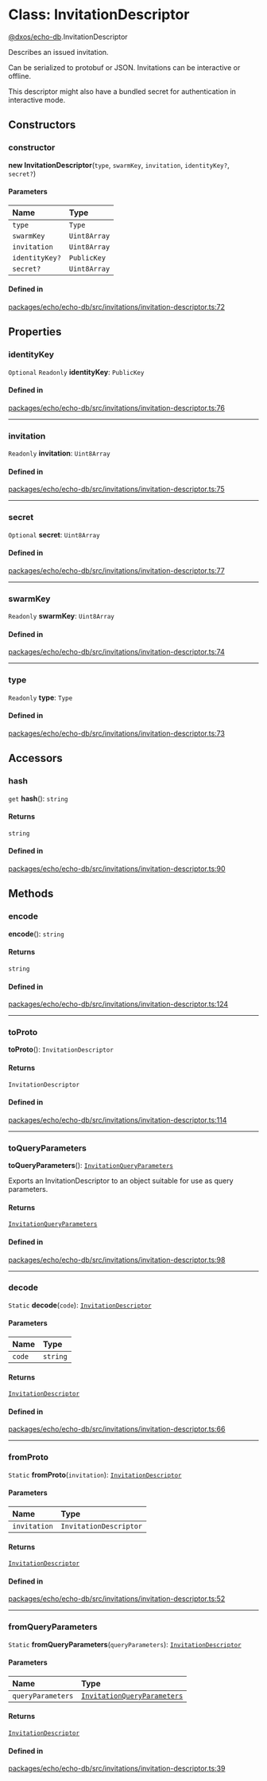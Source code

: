 # Class: InvitationDescriptor

[@dxos/echo-db](../modules/dxos_echo_db.md).InvitationDescriptor

Describes an issued invitation.

Can be serialized to protobuf or JSON.
Invitations can be interactive or offline.

This descriptor might also have a bundled secret for authentication in interactive mode.

## Constructors

### constructor

**new InvitationDescriptor**(`type`, `swarmKey`, `invitation`, `identityKey?`, `secret?`)

#### Parameters

| Name | Type |
| :------ | :------ |
| `type` | `Type` |
| `swarmKey` | `Uint8Array` |
| `invitation` | `Uint8Array` |
| `identityKey?` | `PublicKey` |
| `secret?` | `Uint8Array` |

#### Defined in

[packages/echo/echo-db/src/invitations/invitation-descriptor.ts:72](https://github.com/dxos/dxos/blob/db8188dae/packages/echo/echo-db/src/invitations/invitation-descriptor.ts#L72)

## Properties

### identityKey

 `Optional` `Readonly` **identityKey**: `PublicKey`

#### Defined in

[packages/echo/echo-db/src/invitations/invitation-descriptor.ts:76](https://github.com/dxos/dxos/blob/db8188dae/packages/echo/echo-db/src/invitations/invitation-descriptor.ts#L76)

___

### invitation

 `Readonly` **invitation**: `Uint8Array`

#### Defined in

[packages/echo/echo-db/src/invitations/invitation-descriptor.ts:75](https://github.com/dxos/dxos/blob/db8188dae/packages/echo/echo-db/src/invitations/invitation-descriptor.ts#L75)

___

### secret

 `Optional` **secret**: `Uint8Array`

#### Defined in

[packages/echo/echo-db/src/invitations/invitation-descriptor.ts:77](https://github.com/dxos/dxos/blob/db8188dae/packages/echo/echo-db/src/invitations/invitation-descriptor.ts#L77)

___

### swarmKey

 `Readonly` **swarmKey**: `Uint8Array`

#### Defined in

[packages/echo/echo-db/src/invitations/invitation-descriptor.ts:74](https://github.com/dxos/dxos/blob/db8188dae/packages/echo/echo-db/src/invitations/invitation-descriptor.ts#L74)

___

### type

 `Readonly` **type**: `Type`

#### Defined in

[packages/echo/echo-db/src/invitations/invitation-descriptor.ts:73](https://github.com/dxos/dxos/blob/db8188dae/packages/echo/echo-db/src/invitations/invitation-descriptor.ts#L73)

## Accessors

### hash

`get` **hash**(): `string`

#### Returns

`string`

#### Defined in

[packages/echo/echo-db/src/invitations/invitation-descriptor.ts:90](https://github.com/dxos/dxos/blob/db8188dae/packages/echo/echo-db/src/invitations/invitation-descriptor.ts#L90)

## Methods

### encode

**encode**(): `string`

#### Returns

`string`

#### Defined in

[packages/echo/echo-db/src/invitations/invitation-descriptor.ts:124](https://github.com/dxos/dxos/blob/db8188dae/packages/echo/echo-db/src/invitations/invitation-descriptor.ts#L124)

___

### toProto

**toProto**(): `InvitationDescriptor`

#### Returns

`InvitationDescriptor`

#### Defined in

[packages/echo/echo-db/src/invitations/invitation-descriptor.ts:114](https://github.com/dxos/dxos/blob/db8188dae/packages/echo/echo-db/src/invitations/invitation-descriptor.ts#L114)

___

### toQueryParameters

**toQueryParameters**(): [`InvitationQueryParameters`](../interfaces/dxos_echo_db.InvitationQueryParameters.md)

Exports an InvitationDescriptor to an object suitable for use as query parameters.

#### Returns

[`InvitationQueryParameters`](../interfaces/dxos_echo_db.InvitationQueryParameters.md)

#### Defined in

[packages/echo/echo-db/src/invitations/invitation-descriptor.ts:98](https://github.com/dxos/dxos/blob/db8188dae/packages/echo/echo-db/src/invitations/invitation-descriptor.ts#L98)

___

### decode

`Static` **decode**(`code`): [`InvitationDescriptor`](dxos_echo_db.InvitationDescriptor.md)

#### Parameters

| Name | Type |
| :------ | :------ |
| `code` | `string` |

#### Returns

[`InvitationDescriptor`](dxos_echo_db.InvitationDescriptor.md)

#### Defined in

[packages/echo/echo-db/src/invitations/invitation-descriptor.ts:66](https://github.com/dxos/dxos/blob/db8188dae/packages/echo/echo-db/src/invitations/invitation-descriptor.ts#L66)

___

### fromProto

`Static` **fromProto**(`invitation`): [`InvitationDescriptor`](dxos_echo_db.InvitationDescriptor.md)

#### Parameters

| Name | Type |
| :------ | :------ |
| `invitation` | `InvitationDescriptor` |

#### Returns

[`InvitationDescriptor`](dxos_echo_db.InvitationDescriptor.md)

#### Defined in

[packages/echo/echo-db/src/invitations/invitation-descriptor.ts:52](https://github.com/dxos/dxos/blob/db8188dae/packages/echo/echo-db/src/invitations/invitation-descriptor.ts#L52)

___

### fromQueryParameters

`Static` **fromQueryParameters**(`queryParameters`): [`InvitationDescriptor`](dxos_echo_db.InvitationDescriptor.md)

#### Parameters

| Name | Type |
| :------ | :------ |
| `queryParameters` | [`InvitationQueryParameters`](../interfaces/dxos_echo_db.InvitationQueryParameters.md) |

#### Returns

[`InvitationDescriptor`](dxos_echo_db.InvitationDescriptor.md)

#### Defined in

[packages/echo/echo-db/src/invitations/invitation-descriptor.ts:39](https://github.com/dxos/dxos/blob/db8188dae/packages/echo/echo-db/src/invitations/invitation-descriptor.ts#L39)
